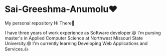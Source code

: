 # Sai-Greeshma-Anumolu:heart:
My personal repository
Hi There:wave:

I have three years of work experience as Software developer.:smiley:
I'm pursing master's in Applied Computer Science at Northwest Missouri State University.:smile:
I'm currently learning Developing Web Applications and Services.:thumbsup:
